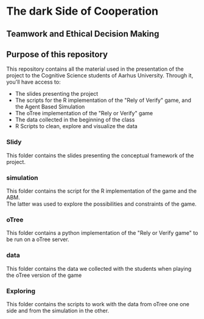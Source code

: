 # The dark Side of Cooperation
## Teamwork and Ethical Decision Making

## Purpose of this repository
This repository contains all the material used in the presentation of the project to the Cognitive Science students of Aarhus University. Through it, you'll have access to:
- The slides presenting the project
- The scripts for the R implementation of the "Rely of Verify" game, and the Agent Based Simulation
- The oTree implementation of the "Rely or Verify" game
- The data collected in the beginning of the class
- R Scripts to clean, explore and visualize the data

### Slidy
This folder contains the slides presenting the conceptual framework of the project.

### simulation
This folder contains the script for the R implementation of the game and the ABM.  
The latter was used to explore the possibilities and constraints of the game.

### oTree
This folder contains a python implementation of the "Rely or Verify game" to be run on a oTree server.

### data
This folder contains the data we collected with the students when playing the oTree version of the game

### Exploring
This folder contains the scripts to work with the data from oTree one one side and from the simulation in the other.
